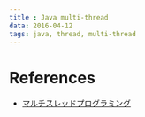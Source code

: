 ```yaml
---
title : Java multi-thread
data: 2016-04-12
tags: java, thread, multi-thread
---
```





# References

+ [マルチスレッドプログラミング](http://java2005.cis.k.hosei.ac.jp/materials/lecture26/multithreaded.html)
